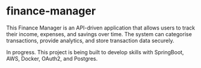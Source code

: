 # finance-manager
This Finance Manager is an API-driven application that allows users to track their income, expenses, and savings over time. The system can categorise transactions, provide analytics, and store transaction data securely. 

In progress. This project is being built to develop skills with SpringBoot, AWS, Docker, OAuth2, and Postgres.
